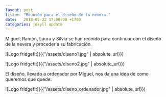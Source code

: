 ```yaml
---
layout: post
title:  "Reunión para el diseño de la nevera."
date:   2018-05-22 17:00:00 +1700
categories: jekyll update
---
```

Miguel, Ramón, Laura y Silvia se han reunido para continuar con el diseño de la nevera y proceder a su fabricación.


![Logo fridgefit]({{"/assets/diseno1.jpg" | absolute_url}})


![Logo fridgefit]({{"/assets/diseno2.jpg" | absolute_url}})

El diseño, llevado a ordenador por Miguel, nos da una idea de como queremos que quede:

![Logo fridgefit]({{"/assets/diseno_ordenador.jpg" | absolute_url}})



